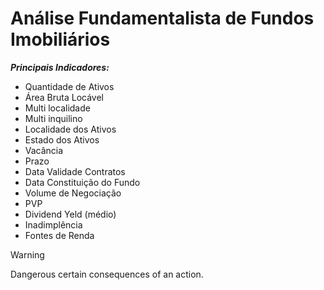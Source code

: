 # Análise Fundamentalista de Fundos Imobiliários

_**Principais Indicadores:**_

- Quantidade de Ativos
-  Área Bruta Locável
- Multi localidade
- Multi inquilino
- Localidade dos Ativos
- Estado dos Ativos
- Vacância
- Prazo
- Data Validade Contratos
- Data Constituição do Fundo
- Volume de Negociação
- PVP
- Dividend Yeld (médio)
-  Inadimplência
-  Fontes de Renda

> [!WARNING]  
> Dangerous certain consequences of an action.
<!--stackedit_data:
eyJoaXN0b3J5IjpbMTEzNjg5NjU2NSw0MjU1MzkwMzAsMTczOD
c4OTM3MF19
-->